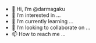 - 👋 Hi, I’m @darmagaku
- 👀 I’m interested in ...
- 🌱 I’m currently learning ...
- 💞️ I’m looking to collaborate on ...
- 📫 How to reach me ...

<!---
darmagaku/darmagaku is a ✨ special ✨ repository because its `README.md` (this file) appears on your GitHub profile.
You can click the Preview link to take a look at your changes.
--->
